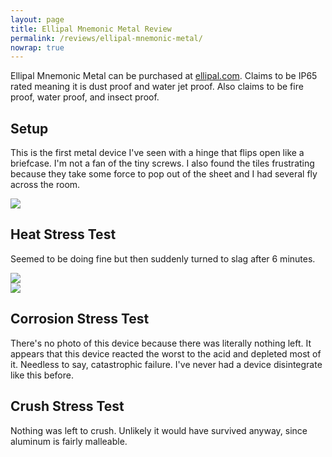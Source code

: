 ```yaml
---
layout: page
title: Ellipal Mnemonic Metal Review
permalink: /reviews/ellipal-mnemonic-metal/
nowrap: true
---
```

Ellipal Mnemonic Metal can be purchased at <a href="https://www.ellipal.com/collections/miscellaneous/products/ellipal-mnemonic-metal-best-backup-for-your-hardware-wallet">ellipal.com</a>. Claims to be IP65 rated meaning it is dust proof and water jet proof. Also claims to be fire proof, water proof, and insect proof.

## Setup

This is the first metal device I've seen with a hinge that flips open like a briefcase. I'm not a fan of the tiny screws. I also found the tiles frustrating because they take some force to pop out of the sheet and I had several fly across the room.

<img src="../../img/devices/ellipal_new.jpeg" />

## Heat Stress Test

Seemed to be doing fine but then suddenly turned to slag after 6 minutes.

<img src="../../img/devices/ellipal_hot.jpeg" />
<br/>
<img src="../../img/devices/ellipal_heat.jpeg" />

## Corrosion Stress Test

There's no photo of this device because there was literally nothing left. It appears that this device reacted the worst to the acid and depleted most of it. Needless to say, catastrophic failure. I've never had a device disintegrate like this before.

## Crush Stress Test

Nothing was left to crush. Unlikely it would have survived anyway, since aluminum is fairly malleable.